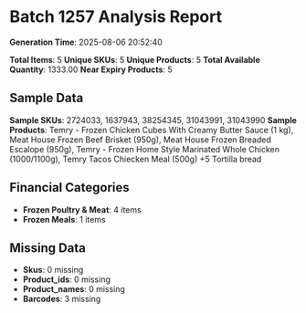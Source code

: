 # Batch 1257 Analysis Report

**Generation Time**: 2025-08-06 20:52:40

**Total Items**: 5
**Unique SKUs**: 5
**Unique Products**: 5
**Total Available Quantity**: 1333.00
**Near Expiry Products**: 5

## Sample Data
**Sample SKUs**: 2724033, 1637943, 38254345, 31043991, 31043990
**Sample Products**: Temry - Frozen Chicken Cubes With Creamy Butter Sauce (1 kg), Meat House Frozen Beef Brisket (950g), Meat House Frozen Breaded Escalope (950g), Temry - Frozen Home Style Marinated Whole Chicken (1000/1100g), Temry Tacos Chiecken Meal (500g) +5 Tortilla bread

## Financial Categories
- **Frozen Poultry & Meat**: 4 items
- **Frozen Meals**: 1 items

## Missing Data
- **Skus**: 0 missing
- **Product_ids**: 0 missing
- **Product_names**: 0 missing
- **Barcodes**: 3 missing
